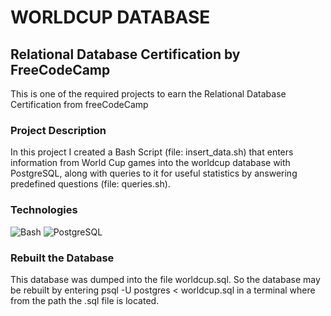 # WORLDCUP DATABASE
## Relational Database Certification by FreeCodeCamp

This is one of the required projects to earn the Relational Database Certification from freeCodeCamp

### Project Description
In this project I created a Bash Script (file: insert_data.sh) that enters information from World Cup games into the worldcup database with PostgreSQL, along with queries to it for useful statistics by answering predefined questions (file: queries.sh).

### Technologies
![Bash](https://img.shields.io/badge/bash-000?style=for-the-badge&logo=gnubash)
![PostgreSQL](https://img.shields.io/badge/PostgreSQL-000?style=for-the-badge&logo=postgresql)


### Rebuilt the Database
This database was dumped into the file worldcup.sql. So the database may be rebuilt by entering psql -U postgres < worldcup.sql in a terminal where from the path the .sql file is located.
